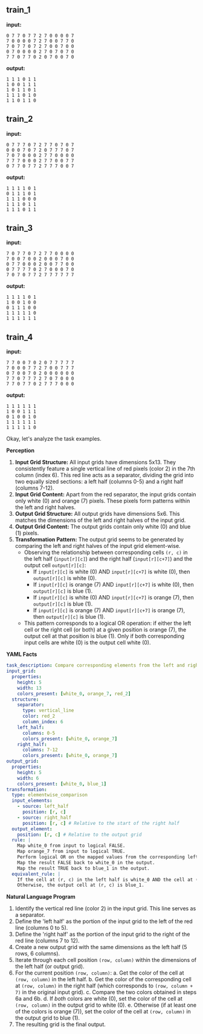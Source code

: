 
## train_1

**input:**
```
0 7 7 0 7 7 2 7 0 0 0 0 7
7 0 0 0 0 7 2 7 0 0 7 7 0
7 0 7 7 0 7 2 7 0 0 7 0 0
0 7 0 0 0 0 2 7 0 7 0 7 0
7 7 0 7 7 0 2 0 7 0 0 7 0
```


**output:**
```
1 1 1 0 1 1
1 0 0 1 1 1
1 0 1 1 0 1
1 1 1 0 1 0
1 1 0 1 1 0
```


## train_2

**input:**
```
0 7 7 7 0 7 2 7 7 0 7 0 7
0 0 0 7 0 7 2 0 7 7 7 0 7
7 0 7 0 0 0 2 7 7 0 0 0 0
7 7 7 0 0 0 2 7 7 0 0 7 7
0 7 7 0 7 7 2 7 7 7 0 0 7
```


**output:**
```
1 1 1 1 0 1
0 1 1 1 0 1
1 1 1 0 0 0
1 1 1 0 1 1
1 1 1 0 1 1
```


## train_3

**input:**
```
7 0 7 7 0 7 2 7 7 0 0 0 0
7 0 0 7 0 0 2 0 0 0 7 0 0
0 7 7 0 0 0 2 0 0 7 7 0 0
0 7 7 7 7 0 2 7 0 0 0 7 0
7 0 7 0 7 7 2 7 7 7 7 7 7
```


**output:**
```
1 1 1 1 0 1
1 0 0 1 0 0
0 1 1 1 0 0
1 1 1 1 1 0
1 1 1 1 1 1
```


## train_4

**input:**
```
7 7 0 0 7 0 2 0 7 7 7 7 7
7 0 0 0 7 7 2 7 0 0 7 7 7
0 7 0 0 7 0 2 0 0 0 0 0 0
7 7 0 7 7 7 2 7 0 7 0 0 0
7 7 0 7 7 0 2 7 7 7 0 0 0
```


**output:**
```
1 1 1 1 1 1
1 0 0 1 1 1
0 1 0 0 1 0
1 1 1 1 1 1
1 1 1 1 1 0
```

Okay, let's analyze the task examples.

**Perception**

1.  **Input Grid Structure:** All input grids have dimensions 5x13. They consistently feature a single vertical line of red pixels (color 2) in the 7th column (index 6). This red line acts as a separator, dividing the grid into two equally sized sections: a left half (columns 0-5) and a right half (columns 7-12).
2.  **Input Grid Content:** Apart from the red separator, the input grids contain only white (0) and orange (7) pixels. These pixels form patterns within the left and right halves.
3.  **Output Grid Structure:** All output grids have dimensions 5x6. This matches the dimensions of the left and right halves of the input grid.
4.  **Output Grid Content:** The output grids contain only white (0) and blue (1) pixels.
5.  **Transformation Pattern:** The output grid seems to be generated by comparing the left and right halves of the input grid element-wise.
    *   Observing the relationship between corresponding cells `(r, c)` in the left half (`input[r][c]`) and the right half (`input[r][c+7]`) and the output cell `output[r][c]`:
        *   If `input[r][c]` is white (0) AND `input[r][c+7]` is white (0), then `output[r][c]` is white (0).
        *   If `input[r][c]` is orange (7) AND `input[r][c+7]` is white (0), then `output[r][c]` is blue (1).
        *   If `input[r][c]` is white (0) AND `input[r][c+7]` is orange (7), then `output[r][c]` is blue (1).
        *   If `input[r][c]` is orange (7) AND `input[r][c+7]` is orange (7), then `output[r][c]` is blue (1).
    *   This pattern corresponds to a logical OR operation: if either the left cell or the right cell (or both) at a given position is orange (7), the output cell at that position is blue (1). Only if both corresponding input cells are white (0) is the output cell white (0).

**YAML Facts**


```yaml
task_description: Compare corresponding elements from the left and right halves of the input grid, divided by a red line, to generate the output grid.
input_grid:
  properties:
    height: 5
    width: 13
    colors_present: [white_0, orange_7, red_2]
  structure:
    separator:
      type: vertical_line
      color: red_2
      column_index: 6
    left_half:
      columns: 0-5
      colors_present: [white_0, orange_7]
    right_half:
      columns: 7-12
      colors_present: [white_0, orange_7]
output_grid:
  properties:
    height: 5
    width: 6
    colors_present: [white_0, blue_1]
transformation:
  type: elementwise_comparison
  input_elements:
    - source: left_half
      position: [r, c]
    - source: right_half
      position: [r, c] # Relative to the start of the right half
  output_element:
    position: [r, c] # Relative to the output grid
  rule: |
    Map white_0 from input to logical FALSE.
    Map orange_7 from input to logical TRUE.
    Perform logical OR on the mapped values from the corresponding left and right half cells.
    Map the result FALSE back to white_0 in the output.
    Map the result TRUE back to blue_1 in the output.
  equivalent_rule: |
    If the cell at (r, c) in the left half is white_0 AND the cell at (r, c) in the right half is white_0, the output cell at (r, c) is white_0.
    Otherwise, the output cell at (r, c) is blue_1.
```


**Natural Language Program**

1.  Identify the vertical red line (color 2) in the input grid. This line serves as a separator.
2.  Define the 'left half' as the portion of the input grid to the left of the red line (columns 0 to 5).
3.  Define the 'right half' as the portion of the input grid to the right of the red line (columns 7 to 12).
4.  Create a new output grid with the same dimensions as the left half (5 rows, 6 columns).
5.  Iterate through each cell position `(row, column)` within the dimensions of the left half (or output grid).
6.  For the current position `(row, column)`:
    a.  Get the color of the cell at `(row, column)` in the left half.
    b.  Get the color of the corresponding cell at `(row, column)` in the right half (which corresponds to `(row, column + 7)` in the original input grid).
    c.  Compare the two colors obtained in steps 6a and 6b.
    d.  If *both* colors are white (0), set the color of the cell at `(row, column)` in the output grid to white (0).
    e.  Otherwise (if at least one of the colors is orange (7)), set the color of the cell at `(row, column)` in the output grid to blue (1).
7.  The resulting grid is the final output.

